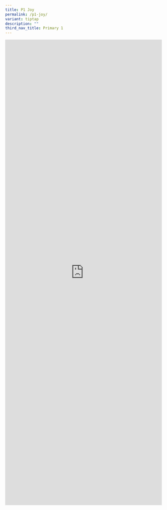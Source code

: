 ```yaml
---
title: P1 Joy
permalink: /p1-joy/
variant: tiptap
description: ""
third_nav_title: Primary 1
---
```

<div class="iframe-wrapper">
<iframe height="1500" width="100%" allowfullscreen="true" frameborder="0" src="https://docs.google.com/document/d/e/2PACX-1vRBcMiB7LfJduwaN_t3d4SKFPwH7eL84boA41XOZ8WWjMxJQyFKqyKLpgBPj3nPfw/pub?embedded=true"></iframe>
</div>
<p></p>